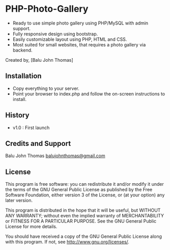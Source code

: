 # PHP-Photo-Gallery

- Ready to use simple photo gallery using PHP/MySQL with admin support. 
- Fully responsive design using bootstrap.
- Easily customizable layout using PHP, HTML and CSS.
- Most suited for small websites, that requires a photo gallery via backend.

Created by, [Balu John Thomas]

## Installation

- Copy everything to your server.
- Point your browser to index.php and follow the on-screen instructions to install.

## History

- v1.0 : First launch

## Credits and Support

Balu John Thomas <balujohnthomas@gmail.com>

## License

This program is free software: you can redistribute it and/or modify it under the terms of the GNU General Public License as published by the Free Software Foundation, either version 3 of the License, or (at your option) any later version.

This program is distributed in the hope that it will be useful, but WITHOUT ANY WARRANTY; without even the implied warranty of MERCHANTABILITY or FITNESS FOR A PARTICULAR PURPOSE.  See the GNU General Public License for more details.

You should have received a copy of the GNU General Public License along with this program.  If not, see <http://www.gnu.org/licenses/>.
